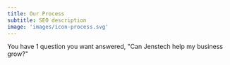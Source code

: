 ```yaml
---
title: Our Process
subtitle: SEO description
image: 'images/icon-process.svg'
---
```

You have 1 question you want answered, "Can Jenstech help my business grow?"